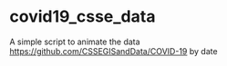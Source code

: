 # covid19_csse_data

A simple script to animate the data https://github.com/CSSEGISandData/COVID-19 by date
